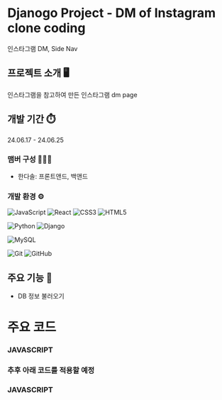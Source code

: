 # Djanogo Project - DM of Instagram clone coding
인스타그램 DM, Side Nav

## 프로젝트 소개 🖥️
인스타그램을 참고하여 만든 인스타그램 dm page
## 개발 기간 ⏱️
24.06.17 - 24.06.25

### 맴버 구성 🧑‍🤝‍🧑
- 한다솔: 프론트앤드, 백앤드

### 개발 환경 ⚙️
![JavaScript](https://img.shields.io/badge/javascript-%23323330.svg?style=for-the-badge&logo=javascript&logoColor=%23F7DF1E)
![React](https://img.shields.io/badge/react-%2320232a.svg?style=for-the-badge&logo=react&logoColor=%2361DAFB)
![CSS3](https://img.shields.io/badge/css3-%231572B6.svg?style=for-the-badge&logo=css3&logoColor=white)
![HTML5](https://img.shields.io/badge/html5-%23E34F26.svg?style=for-the-badge&logo=html5&logoColor=white)

![Python](https://img.shields.io/badge/python-3670A0?style=for-the-badge&logo=python&logoColor=ffdd54)
![Django](https://img.shields.io/badge/django-%23092E20.svg?style=for-the-badge&logo=django&logoColor=white)

![MySQL](https://img.shields.io/badge/mysql-4479A1.svg?style=for-the-badge&logo=mysql&logoColor=white)

![Git](https://img.shields.io/badge/git-%23F05033.svg?style=for-the-badge&logo=git&logoColor=white)
![GitHub](https://img.shields.io/badge/github-%23121011.svg?style=for-the-badge&logo=github&logoColor=white)

## 주요 기능 📌
- DB 정보 불러오기
# 주요 코드
### JAVASCRIPT
   
    
### 추후 아래 코드를 적용할 예정


### JAVASCRIPT

